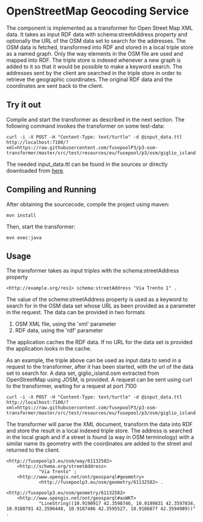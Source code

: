 OpenStreetMap Geocoding Service
=============================

The component is implemented as a transformer for Open Street Map XML data. It takes as input RDF data with schema:streetAddress property and 
optionally the URL of the OSM data set to search for the addresses. The OSM data is fetched, transformed into RDF and stored in a local 
triple store as a named graph. Only the way elements in the OSM file are used and mapped into RDF. The triple store is indexed whenever a new graph is added to it so that it would be possible to make a keyword 
search. The addresses sent by the client are searched in the triple store in order to retrieve the geographic coordinates. The original RDF 
data and the coordinates are sent back to the client. 

## Try it out
Compile and start the transformer as described in the next section. The following command invokes the transformer on some test-data:

    curl -i -X POST -H "Content-Type: text/turtle" -d @input_data.ttl http://localhost:7100/?xml=https://raw.githubusercontent.com/fusepoolP3/p3-osm-transformer/master/src/test/resources/eu/fusepool/p3/osm/giglio_island.osm  

The needed input_data.ttl can be found in the sources or directly downloaded from [here](https://github.com/fusepoolP3/p3-osm-transformer/blob/master/src/test/resources/eu/fusepool/p3/osm/input_data.ttl).

## Compiling and Running
After obtaining the sourcecode, compile the project using maven:

    mvn install

Then, start the transformer:

    mvn exec:java

 
## Usage
The transformer takes as input triples with the schema:streetAddress property 

    <http://example.org/res1> schema:streetAddress "Via Trento 1" .

The value of the scheme:streetAddress property is used as a keyword to search for in the OSM data set whose URL as been provided as a parameter in the request. The data can be provided in two formats

1. OSM XML file, using the 'xml' parameter
2. RDF data, using the 'rdf' parameter

The application caches the RDF data. If no URL for the data set is provided the application looks in the cache.

As an example, the triple above can be used as input data to send in a request to the transformer, after it has been started, with the url of the data set to search for. A data set, giglio_island.osm extracted from OpenStreetMap using JOSM, is provided. A request can be sent using curl to the transformer, waiting for a request at port 7100

    curl -i -X POST -H "Content-Type: text/turtle" -d @input_data.ttl http://localhost:7100/?xml=https://raw.githubusercontent.com/fusepoolP3/p3-osm-transformer/master/src/test/resources/eu/fusepool/p3/osm/giglio_island.osm  

The transformer will parse the XML document, transform the data into RDF and store the result in a local indexed triple store. The address is searched in the local graph and if a street is found (a way in OSM terminology) with a similar name its geometry with the coordinates are added to the street and returned to the client.

    <http://fusepoolp3.eu/osm/way/61132582>
        <http://schema.org/streetAddress>
                "Via Trento" ;
        <http://www.opengis.net/ont/geosparql#geometry>
                <http://fusepoolp3.eu/osm/geometry/61132582> .

    <http://fusepoolp3.eu/osm/geometry/61132582>
        <http://www.opengis.net/ont/geosparql#asWKT>
                "LineString((10.9190917 42.3598746, 10.9189831 42.3597034, 10.9188791 42.3596448, 10.9187486 42.3595527, 10.9186877 42.3594989))" .    
